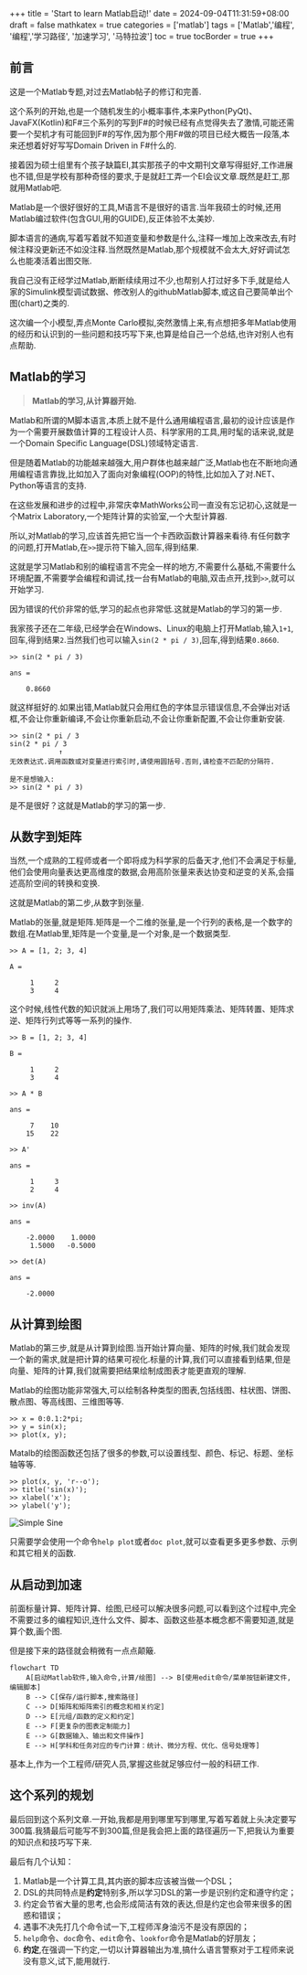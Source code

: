 +++
title = 'Start to learn Matlab启动!'
date = 2024-09-04T11:31:59+08:00
draft = false
mathkatex = true
categories = ['matlab']
tags = ['Matlab','编程', '编程','学习路径', '加速学习', '马特拉波']
toc = true
tocBorder = true
+++



## 前言

这是一个Matlab专题,对过去Matlab帖子的修订和完善.

这个系列的开始,也是一个随机发生的小概率事件,本来Python(PyQt)、JavaFX(Kotlin)和F#三个系列的写到F#的时候已经有点觉得失去了激情,可能还需要一个契机才有可能回到F#的写作,因为那个用F#做的项目已经大概告一段落,本来还想着好好写写Domain Driven in F#什么的.

接着因为硕士组里有个孩子缺篇EI,其实那孩子的中文期刊文章写得挺好,工作进展也不错,但是学校有那种奇怪的要求,于是就赶工弄一个EI会议文章.既然是赶工,那就用Matlab吧.

Matlab是一个很好很好的工具,M语言不是很好的语言.当年我硕士的时候,还用Matlab编过软件(包含GUI,用的GUIDE),反正体验不太美妙.

脚本语言的通病,写着写着就不知道变量和参数是什么,注释一堆加上改来改去,有时候注释没更新还不如没注释.当然既然是Matlab,那个规模就不会太大,好好调试怎么也能凑活着出图交账.

我自己没有正经学过Matlab,断断续续用过不少,也帮别人打过好多下手,就是给人家的Simulink模型调试数据、修改别人的githubMatlab脚本,或这自己要简单出个图(chart)之类的.

这次编一个小模型,弄点Monte Carlo模拟,突然激情上来,有点想把多年Matlab使用的经历和认识到的一些问题和技巧写下来,也算是给自己一个总结,也许对别人也有点帮助.

## Matlab的学习

> **Matlab的学习,从计算器开始.**

Matlab和所谓的M脚本语言,本质上就不是什么通用编程语言,最初的设计应该是作为一个需要开展数值计算的工程设计人员、科学家用的工具,用时髦的话来说,就是一个Domain Specific Language(DSL)领域特定语言.

但是随着Matlab的功能越来越强大,用户群体也越来越广泛,Matlab也在不断地向通用编程语言靠拢,比如加入了面向对象编程(OOP)的特性,比如加入了对.NET、Python等语言的支持.

在这些发展和进步的过程中,非常庆幸MathWorks公司一直没有忘记初心,这就是一个Matrix Laboratory,一个矩阵计算的实验室,一个大型计算器.

所以,对Matlab的学习,应该首先把它当一个卡西欧函数计算器来看待.有任何数字的问题,打开Matlab,在`>>`提示符下输入,回车,得到结果.

这就是学习Matlab和别的编程语言不完全一样的地方,不需要什么基础,不需要什么环境配置,不需要学会编程和调试,找一台有Matlab的电脑,双击点开,找到`>>`,就可以开始学习.

因为错误的代价非常的低,学习的起点也非常低.这就是Matlab的学习的第一步.

我家孩子还在二年级,已经学会在Windows、Linux的电脑上打开Matlab,输入`1+1`,回车,得到结果`2`.当然我们也可以输入`sin(2 * pi / 3)`,回车,得到结果`0.8660`.

    >> sin(2 * pi / 3)

    ans =

        0.8660

就这样挺好的.如果出错,Matlab就只会用红色的字体显示错误信息,不会弹出对话框,不会让你重新编译,不会让你重新启动,不会让你重新配置,不会让你重新安装.


    >> sin(2 * pi / 3
    sin(2 * pi / 3
                ↑
    无效表达式.调用函数或对变量进行索引时,请使用圆括号.否则,请检查不匹配的分隔符.
    
    是不是想输入:
    >> sin(2 * pi / 3)

是不是很好？这就是Matlab的学习的第一步.

## 从数字到矩阵

当然,一个成熟的工程师或者一个即将成为科学家的后备天才,他们不会满足于标量,他们会使用向量表达更高维度的数据,会用高阶张量来表达协变和逆变的关系,会描述高阶空间的转换和变换.

这就是Matlab的第二步,从数字到张量.

Matlab的张量,就是矩阵.矩阵是一个二维的张量,是一个行列的表格,是一个数字的数组.在Matlab里,矩阵是一个变量,是一个对象,是一个数据类型.

    >> A = [1, 2; 3, 4]

    A =

         1     2
         3     4

这个时候,线性代数的知识就派上用场了,我们可以用矩阵乘法、矩阵转置、矩阵求逆、矩阵行列式等等一系列的操作.

    >> B = [1, 2; 3, 4]

    B =

         1     2
         3     4

    >> A * B

    ans =

         7    10
        15    22

    >> A'

    ans =

         1     3
         2     4

    >> inv(A)

    ans =

        -2.0000    1.0000
         1.5000   -0.5000

    >> det(A)

    ans =

        -2.0000

## 从计算到绘图

Matlab的第三步,就是从计算到绘图.当开始计算向量、矩阵的时候,我们就会发现一个新的需求,就是把计算的结果可视化.标量的计算,我们可以直接看到结果,但是向量、矩阵的计算,我们就需要把结果绘制成图表才能更直观的理解.

Matlab的绘图功能非常强大,可以绘制各种类型的图表,包括线图、柱状图、饼图、散点图、等高线图、三维图等等.

    >> x = 0:0.1:2*pi;
    >> y = sin(x);
    >> plot(x, y);

Matalb的绘图函数还包括了很多的参数,可以设置线型、颜色、标记、标题、坐标轴等等.

    >> plot(x, y, 'r--o');
    >> title('sin(x)');
    >> xlabel('x');
    >> ylabel('y');

![Simple Sine](/matlab-img/sin-plot.png)


只需要学会使用一个命令`help plot`或者`doc plot`,就可以查看更多更多参数、示例和其它相关的函数.

## 从启动到加速

前面标量计算、矩阵计算、绘图,已经可以解决很多问题,可以看到这个过程中,完全不需要过多的编程知识,连什么文件、脚本、函数这些基本概念都不需要知道,就是算个数,画个图.

但是接下来的路径就会稍微有一点点颠簸.

```mermaid
flowchart TD
    A[启动Matlab软件,输入命令,计算/绘图] --> B[使用edit命令/菜单按钮新建文件,编辑脚本]
    B --> C[保存/运行脚本,搜索路径]
    C --> D[矩阵和矩阵索引的概念和相关约定]
    D --> E[元组/函数的定义和约定]
    E --> F[更复杂的图表定制能力]
    E --> G[数据输入、输出和文件操作]
    E --> H[学科和任务对应的专门计算：统计、微分方程、优化、信号处理等]
```

基本上,作为一个工程师/研究人员,掌握这些就足够应付一般的科研工作.

## 这个系列的规划

最后回到这个系列文章.一开始,我都是用到哪里写到哪里,写着写着就上头决定要写300篇.我猜最后可能写不到300篇,但是我会把上面的路径遍历一下,把我认为重要的知识点和技巧写下来.

最后有几个认知：

1. Matlab是一个计算工具,其内嵌的脚本应该被当做一个DSL；
2. DSL的共同特点是**约定**特别多,所以学习DSL的第一步是识别约定和遵守约定；
3. 约定会节省大量的思考,也会形成简洁有效的表达,但是约定也会带来很多的困惑和错误；
4. 遇事不决先打几个命令试一下,工程师浑身油污不是没有原因的；
5. `help`命令、`doc`命令、`edit`命令、`lookfor`命令是Matlab的好朋友；
6. **约定**,在强调一下约定,一切以计算器输出为准,搞什么语言警察对于工程师来说没有意义,试下,能用就行.